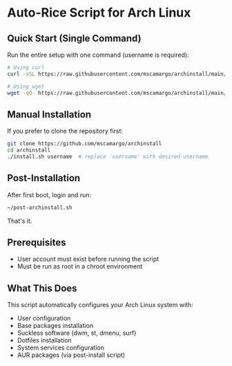 # Auto-Rice Script for Arch Linux

## Quick Start (Single Command)

Run the entire setup with one command (username is required):

```bash
# Using curl
curl -sSL https://raw.githubusercontent.com/mscamargo/archinstall/main/run.sh | bash -s yourusername

# Using wget
wget -qO- https://raw.githubusercontent.com/mscamargo/archinstall/main/run.sh | bash -s yourusername
```

## Manual Installation

If you prefer to clone the repository first:

```bash
git clone https://github.com/mscamargo/archinstall
cd archinstall
./install.sh username  # replace 'username' with desired username
```

## Post-Installation

After first boot, login and run:
```bash
~/post-archinstall.sh
```

That's it.

## Prerequisites

- User account must exist before running the script
- Must be run as root in a chroot environment

## What This Does

This script automatically configures your Arch Linux system with:
- User configuration
- Base packages installation
- Suckless software (dwm, st, dmenu, surf)
- Dotfiles installation
- System services configuration
- AUR packages (via post-install script)

